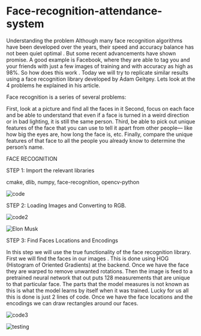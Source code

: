 # Face-recognition-attendance-system

Understanding the problem
Although many face recognition algorithms have been developed over the years, their speed and accuracy balance has not been quiet optimal . But some recent advancements have shown promise. A good example is Facebook, where they are able to tag you and your friends with just a few images of training and with accuracy as high as 98%. So how does this work . Today we will try to replicate similar results using a face recognition library developed by Adam Geitgey. Lets look at the 4 problems he explained in his article.

Face recognition is a series of several problems:

First, look at a picture and find all the faces in it
Second, focus on each face and be able to understand that even if a face is turned in a weird direction or in bad lighting, it is still the same person.
Third, be able to pick out unique features of the face that you can use to tell it apart from other people— like how big the eyes are, how long the face is, etc.
Finally, compare the unique features of that face to all the people you already know to determine the person’s name.

FACE RECOGNITION 

STEP 1: Import the relevant libraries 

cmake, dlib, numpy, face-recognition, opencv-python

![code](https://user-images.githubusercontent.com/87376487/128454815-8961d283-ee11-4415-ab92-2eafcbd16210.png)

STEP 2: Loading Images and Converting to RGB.

![code2](https://user-images.githubusercontent.com/87376487/128454967-bdb13579-f7b7-49d3-9f08-7b8d81ce35bc.png)

![Elon Musk](https://user-images.githubusercontent.com/87376487/128454046-cdfd8839-782d-428c-b8d5-28e7b8867e26.jpg)

STEP 3: Find Faces Locations and Encodings

In this step we will use the true functionality of the face recognition library. First we will find the faces in our images . This is done using HOG (Histogram of Oriented Gradients) at the backend. Once we have the face they are warped to remove unwanted rotations. Then the image is feed to a pretrained neural network that out puts 128 measurements that are unique to that particular face. The parts that the model measures is not known as this is what the model learns by itself when it was trained. Lucky for us all this is done is just 2 lines of code. Once we have the face locations and the encodings we can draw rectangles around our faces.

![code3](https://user-images.githubusercontent.com/87376487/128455106-e78f7efd-70e5-4e3e-beeb-ef2a40594bd6.png)

![testing](https://user-images.githubusercontent.com/87376487/128454581-1edb011d-468d-45ae-ad21-35c1d88ccdf3.png)





